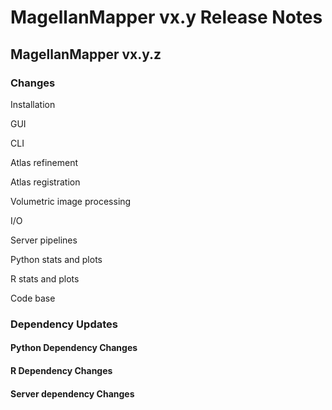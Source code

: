 # MagellanMapper vx.y Release Notes

## MagellanMapper vx.y.z

### Changes

Installation

GUI

CLI

Atlas refinement

Atlas registration

Volumetric image processing

I/O

Server pipelines

Python stats and plots

R stats and plots

Code base

### Dependency Updates

#### Python Dependency Changes

#### R Dependency Changes

#### Server dependency Changes
